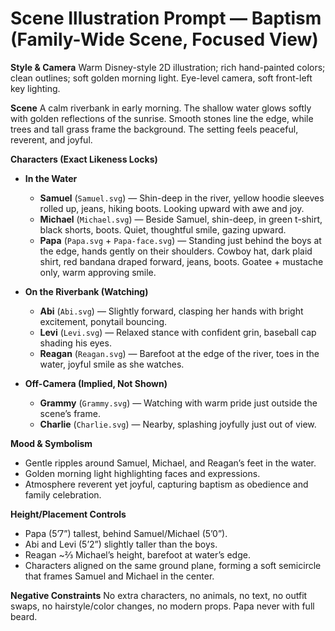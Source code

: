 # Scene Illustration Prompt — Baptism (Family-Wide Scene, Focused View)

**Style & Camera**
Warm Disney-style 2D illustration; rich hand-painted colors; clean outlines; soft golden morning light. Eye-level camera, soft front-left key lighting.

**Scene**
A calm riverbank in early morning. The shallow water glows softly with golden reflections of the sunrise. Smooth stones line the edge, while trees and tall grass frame the background. The setting feels peaceful, reverent, and joyful.

**Characters (Exact Likeness Locks)**

* **In the Water**

  * **Samuel** (`Samuel.svg`) — Shin-deep in the river, yellow hoodie sleeves rolled up, jeans, hiking boots. Looking upward with awe and joy.
  * **Michael** (`Michael.svg`) — Beside Samuel, shin-deep, in green t-shirt, black shorts, boots. Quiet, thoughtful smile, gazing upward.
  * **Papa** (`Papa.svg` + `Papa-face.svg`) — Standing just behind the boys at the edge, hands gently on their shoulders. Cowboy hat, dark plaid shirt, red bandana draped forward, jeans, boots. Goatee + mustache only, warm approving smile.

* **On the Riverbank (Watching)**

  * **Abi** (`Abi.svg`) — Slightly forward, clasping her hands with bright excitement, ponytail bouncing.
  * **Levi** (`Levi.svg`) — Relaxed stance with confident grin, baseball cap shading his eyes.
  * **Reagan** (`Reagan.svg`) — Barefoot at the edge of the river, toes in the water, joyful smile as she watches.

* **Off-Camera (Implied, Not Shown)**

  * **Grammy** (`Grammy.svg`) — Watching with warm pride just outside the scene’s frame.
  * **Charlie** (`Charlie.svg`) — Nearby, splashing joyfully just out of view.

**Mood & Symbolism**

* Gentle ripples around Samuel, Michael, and Reagan’s feet in the water.
* Golden morning light highlighting faces and expressions.
* Atmosphere reverent yet joyful, capturing baptism as obedience and family celebration.

**Height/Placement Controls**

* Papa (5’7”) tallest, behind Samuel/Michael (5’0”).
* Abi and Levi (5’2”) slightly taller than the boys.
* Reagan \~⅔ Michael’s height, barefoot at water’s edge.
* Characters aligned on the same ground plane, forming a soft semicircle that frames Samuel and Michael in the center.

**Negative Constraints**
No extra characters, no animals, no text, no outfit swaps, no hairstyle/color changes, no modern props. Papa never with full beard.
